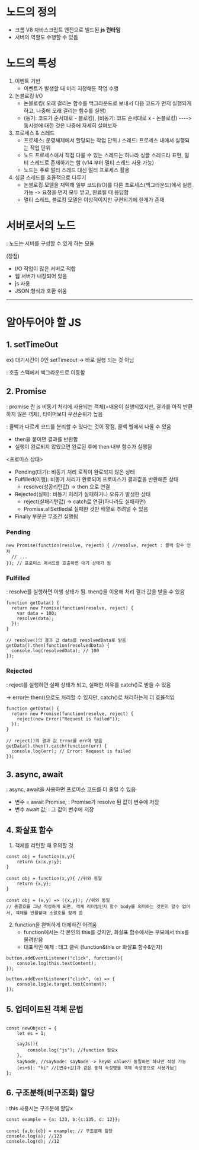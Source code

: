 # 노드의 정의
- 크롬 V8 자바스크립트 엔진으로 빌드된 **js 런타임**
- 서버의 역할도 수행할 수 있음


# 노드의 특성
1. 이벤트 기반
    - 이벤트가 발생할 때 미리 지정해둔 작업 수행
2. 논블로킹 I/O
    - 논블로킹( 오래 걸리는 함수를 백그라운드로 보내서 다음 코드가 먼저 실행되게 하고, 나중에 오래 걸리는 함수를 실행)
    - (동기: 코드가 순서대로 - 블로킹), (비동기: 코드 순서대로 x - 논블로킹) ----> 동시성에 대한 것은 나중에 자세히 살펴보자
3. 프로세스 & 스레드
    - 프로세스: 운영체제에서 할당되는 작업 단위 / 스레드: 프로세스 내에서 실행되는 작업 단위
    - 노드 프로세스에서 직접 다룰 수 있는 스레드는 하나라 싱글 스레드라 표현, 멀티 스레드로 존재하기는 함 (v14 부터 멀티 스레드 사용 가능)
    - 노드는 주로 멀티 스레드 대신 멀티 프로세스 활용
4. 싱글 스레드를 효율적으로 다루기
    - 논블로킹 모델을 채택해 일부 코드(I/O)를 다른 프로세스(백그라운드)에서 실행 가능
    -> 요청을 먼저 모두 받고, 완료될 때 응답함
    - 멀티 스레드, 블로킹 모델은 이상적이지만 구현되기에 한계가 존재



# 서버로서의 노드
: 노드는 서버를 구성할 수 있게 하는 모듈

(장점)
- I/O 작업이 많은 서버로 적합
- 웹 서버가 내장되어 있음
- js 사용
- JSON 형식과 호환 쉬움

-----

# 알아두어야 할 JS

## 1. setTimeOut
ex) 대기시간이 0인 setTimeout -> 바로 실행 되는 것 아님

: 호출 스택에서 백그라운드로 이동함


## 2. Promise

: promise 란 js 비동기 처리에 사용되는 객체(=내용이 실행되었지만, 결과를 아직 반환하지 않은 객체), 타이머보다 우선순위가 높음

: 콜백과 다르게 코드를 분리할 수 있다는 것이 장점, 콜백 헬에서 나올 수 있음

- then을 붙이면 결과를 반환함
- 실행이 완료되지 않았으면 완료된 후에 then 내부 함수가 실행됨

<프로미스 상태>
- Pending(대기): 비동기 처리 로직이 완료되지 않은 상태
- Fulfilled(이행): 비동기 처리가 완료되어 프로미스가 결과값을 반환해준 상태
    - resolve(성공리턴값) -> then 으로 연결
- Rejected(실패): 비동기 처리가 실패하거나 오류가 발생한 상태
    - reject(실패리턴값) -> catch로 연결(하나라도 실패하면)
    - Promise.allSettled로 실패한 것만 배열로 추려낼 수 있음
- Finally 부분은 무조건 실행됨

### Pending
```JS
new Promise(function(resolve, reject) { //resolve, reject : 콜백 함수 인자
  // ...
}); // 프로미스 메서드를 호출하면 대기 상태가 됨

```

### Fulfilled

: resolve를 실행하면 이행 상태가 됨. then()을 이용해 처리 결과 값을 받을 수 있음
```JS
function getData() {
  return new Promise(function(resolve, reject) {
    var data = 100;
    resolve(data);
  });
}

// resolve()의 결과 값 data를 resolvedData로 받음
getData().then(function(resolvedData) {
  console.log(resolvedData); // 100
});
```
### Rejected

: reject를 실행하면 실패 상태가 되고, 실패한 이유를 catch()로 받을 수 있음

-> error는 then()으로도 처리할 수 있지만, catch()로 처리하는게 더 효율적임
```JS
function getData() {
  return new Promise(function(resolve, reject) {
    reject(new Error("Request is failed"));
  });
}

// reject()의 결과 값 Error를 err에 받음
getData().then().catch(function(err) {
  console.log(err); // Error: Request is failed
});
```


## 3. async, await

: async, await을 사용하면 프로미스 코드를 더 줄일 수 있음

- 변수 = await Promise; : Promise가 resolve 된 값이 변수에 저장
- 변수 await 값; : 그 값이 변수에 저장

## 4. 화살표 함수
1) 객체를 리턴할 때 유의할 것 

```JS
const obj = function(x,y){
    return {x:x,y:y};
}

const obj = function(x,y){ //위와 동일
    return {x,y};
}

const obj = (x,y) => ({x,y}); //위와 동일
// 중괄호를 그냥 작성하게 되면, 객체 리터럴인지 함수 body를 의미하는 것인지 알수 없어서, 객체를 반활할때 소괄호를 함께 씀
```

2) function을 완벽하게 대체하긴 어려움
    - function에서는 각 본인의 this를 갖지만, 화살표 함수에서는 부모에서 this를 물려받음
    - 대표적인 예제 : 태그 클릭 (function&this or 화살표 함수&인자)
```JS
button.addEventListener("click", function(){
    console.log(this.textContent);
});

button.addEventListener("click", (e) => {
    console.log(e.target.textContent);
});

```

## 5. 업데이트된 객체 문법
```JS

const newObject = {
    let es = 1;

    sayJs(){
        console.log("js"); //function 필요x
    },
    sayNode, //sayNode: sayNode -> key와 value가 동일하면 하나만 작성 가능
    [es+6]: "hi" //[변수+값]과 같은 동적 속성명을 객체 속성명으로 사용가능
};
```

## 6. 구조분해(비구조화) 할당
 : this 사용시는 구조분해 할당x
```JS
const example = {a: 123, b:{c:135, d: 12}};

const {a,b:{d}} = example; // 구조분해 할당
console.log(a); //123
console.log(d); //12
```